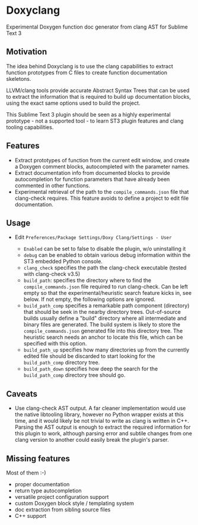 # Doxyclang

Experimental Doxygen function doc generator from clang AST for Sublime Text 3

## Motivation

The idea behind Doxyclang is to use the clang capabilities to extract function 
prototypes from C files to create function documentation skeletons. 

LLVM/clang tools provide accurate Abstract Syntax Trees that can be used to 
extract the information that is required to build up documentation blocks,
using the exact same options used to build the project.

This Sublime Text 3 plugin should be seen as a highly experimental prototype - 
not a supported tool - to learn ST3 plugin features and clang tooling 
capabilities.

## Features

* Extract prototypes of function from the current edit window, and create a
  Doxygen comment blocks, autocompleted with the parameter names.
* Extract documentation info from documented blocks to provide autocompletion
  for function parameters that have already been commented in other functions. 
* Experimental retrieval of the path to the `compile_commands.json` file that
  clang-check requires. This feature avoids to define a project to edit file
  documentation.


## Usage

* Edit `Preferences/Package Settings/Doxy Clang/Settings - User`

  * `Enabled` can be set to false to disable the plugin, w/o uninstalling it
  * `debug` can be enabled to obtain various debug information within the 
    ST3 embedded Python console.
  * `clang_check` specifies the path the clang-check executable (tested with
    clang-check v3.5)
  * `build_path`: specifies the directory where to find the 
   `compile_commands.json` file required to run clang-check. Can be left empty
   so that the experimental/heuristic search feature kicks in, see below. If
   not empty, the following options are ignored.
  * `build_path_comp` specifies a remarkable path component (directory) that 
   should be seek in the nearby directory trees. Out-of-source builds usually
   define a "build" directory where all intermediate and binary files are 
   generated. The build system is likely to store the `compile_commands.json`
   generated file into this directory tree. The heuristic search needs an 
   anchor to locate this file, which can be specified with this option.
  * `build_path_up` specifies how many directories up from the currently edited
   file should be discarded to start looking for the `build_path_comp` 
   directory tree.
  * `build_path_down` specifies how deep the search for the `build_path_comp` 
   directory tree should go.

## Caveats

* Use clang-check AST output. A far cleaner implementation would use the native
libtooling library, however no Python wrapper exists at this time, and it would
likely be not trivial to write as clang is written in C++. Parsing the AST 
output is enough to extract the required information for this plugin to work,
although parsing error and subtile changes from one clang version to another
could easily break the plugin's parser.

## Missing features

Most of them :-)

* proper documentation
* return type autocompletion
* versatile project configuration support
* custom Doxygen block style / templating system
* doc extraction from sibling source files
* C++ support
